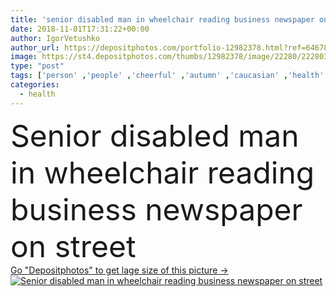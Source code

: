 ```yaml
---
title: 'senior disabled man in wheelchair reading business newspaper on street'
date: 2018-11-01T17:31:22+00:00
author: IgorVetushko
author_url: https://depositphotos.com/portfolio-12982378.html?ref=64678756
image: https://st4.depositphotos.com/thumbs/12982378/image/22280/222803226/api_thumb_450.jpg?forcejpeg=true
type: "post"
tags: ['person' ,'people' ,'cheerful' ,'autumn' ,'caucasian' ,'health' ,'fall' ,'medicine' ,'male' ,'man' ,'old' ,'city' ,'urban' ,'newspaper' ,'news' ,'age' ,'read' ,'street' ,'reading' ,'casual' ,'senior' ,'elderly' ,'weekend' ,'disability' ,'Wheelchair' ,'copy space' ,'Grey Hair' ,'wheelchair user' ,'disabled man' ,'person with disability' ,'man with disability' ,'using wheelchair' ]
categories: 
  - health
---
```

<div aling="center">
            <font size="60"> Senior disabled man in wheelchair reading business newspaper on street</font>   
</div>
<div>
    <a href='https://st4.depositphotos.com/thumbs/12982378/image/22280/222803226/api_thumb_450.jpg?forcejpeg=true?ref=64678756' target=_blank > Go "Depositphotos" to get lage size of this picture ->
        <img href='https://st4.depositphotos.com/thumbs/12982378/image/22280/222803226/api_thumb_450.jpg?forcejpeg=true?ref=64678756' src='https://st4.depositphotos.com/12982378/22280/i/950/depositphotos_222803226-stock-photo-senior-disabled-man-wheelchair-reading.jpg?forcejpeg=true' alt='Senior disabled man in wheelchair reading business newspaper on street' >
    </a>
</div>
